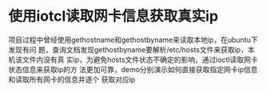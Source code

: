 # 使用iotcl读取网卡信息获取真实ip
项目过程中曾经使用gethostname和gethostbyname来读取本地ip，在ubuntu下发现有问
题，查询文档发现gethostbyname要解析/etc/hosts文件来获取ip，本机该文件内没有真
实ip，为避免hosts文件状态不确定的影响，通过ioctl读取网卡状态信息来获取ip的方
法更加可靠，demo分别演示如何直接获取指定网卡ip信息和读取所有网卡的信息并逐个
获取对应ip
